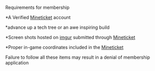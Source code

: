 Requirements for membership

*A Verified [Mineticket](http://mineticket.alienmc.co/) account

*advance up a tech tree or an awe inspiring build

*Screen shots hosted on [imgur](http://imgur.com/) submitted through [Mineticket](http://mineticket.alienmc.co/)

*Proper in-game coordinates included in the [Mineticket](http://mineticket.alienmc.co/) 


Failure to follow all these items may result in a denial of membership application
